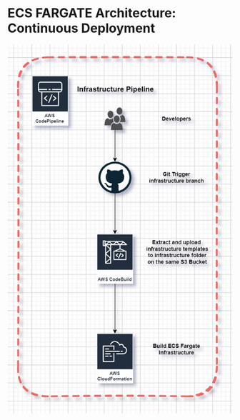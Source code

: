# ECS FARGATE Architecture: Continuous Deployment

![alt text](https://github.com/Ahmedmagddi/aws-ecs-fargate/blob/main/images/infra%20pipeline%20hld.png?raw=true)
